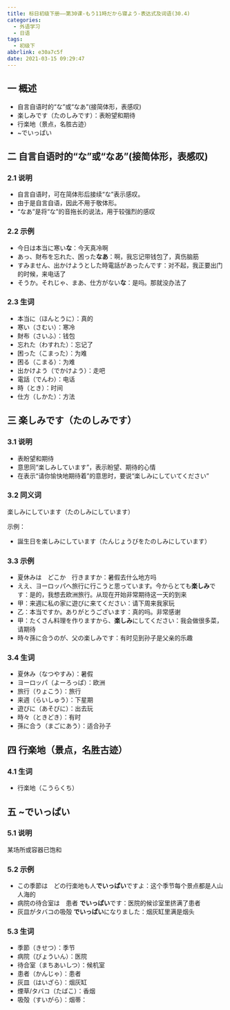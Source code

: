 ```yaml
---
title: 标日初级下册——第30课-もう11時だから寝よう-表达式及词语(30.4)
categories:
  - 外语学习
  - 日语
tags:
  - 初级下
abbrlink: e30a7c5f
date: 2021-03-15 09:29:47
---
```

## 一 概述

* 自言自语时的“な”或“なあ”(接简体形，表感叹)
* 楽しみです（たのしみです）：表盼望和期待
* 行楽地（景点，名胜古迹）
* ~でいっぱい

<!--more-->

## 二 自言自语时的“な”或“なあ”(接简体形，表感叹)

### 2.1 说明

* 自言自语时，可在简体形后接续“な”表示感叹。
* 由于是自言自语，因此不用于敬体形。
* “なあ”是将“な”的音拖长的说法，用于较强烈的感叹

### 2.2 示例

* 今日は本当に寒い**な**：今天真冷啊
* あっ、財布を忘れた、困った**なあ**：啊，我忘记带钱包了，真伤脑筋
* すみません、出かけようとした時電話があったんです：对不起，我正要出门的时候，来电话了
* そうか。それじゃ、まあ、仕方がない**な**：是吗。那就没办法了

### 2.3 生词

* 本当に（ほんとうに）：真的
* 寒い（さむい）：寒冷
* 財布（さいふ）：钱包
* 忘れた（わすれた）：忘记了
* 困った（こまった）：为难
* 困る（こまる）：为难
* 出かけよう（でかけよう）：走吧
* 電話（でんわ）：电话
* 時（とき）：时间
* 仕方（しかた）：方法

## 三 楽しみです（たのしみです）

### 3.1 说明

* 表盼望和期待
* 意思同“楽しみしています”，表示盼望、期待的心情
* 在表示“请你愉快地期待着”的意思时，要说“楽しみにしていてください”

### 3.2 同义词

楽しみにしています（たのしみにしています）

示例：

* 誕生日を楽しみにしています（たんじょうびをたのしみにしています）

### 3.3 示例

* 夏休みは　どこか　行きますか：暑假去什么地方吗
* ええ、ヨーロッパへ旅行に行こうと思っています。今からとても**楽しみ**です：是的，我想去欧洲旅行。从现在开始非常期待这一天的到来
* 甲：来週に私の家に遊びに来てください：请下周来我家玩
* 乙：本当ですか。ありがとうございます：真的吗。非常感谢
* 甲：たくさん料理を作りますから、**楽しみ**にしてください：我会做很多菜，请期待
* 時々孫に合うのが、父の楽しみです：有时见到孙子是父亲的乐趣

### 3.4 生词

* 夏休み（なつやすみ）：暑假
* ヨーロッパ（よーろっぱ）：欧洲
* 旅行（りょこう）：旅行
* 来週（らいしゅう）：下星期
* 遊びに（あそびに）：出去玩
* 時々（ときどき）：有时
* 孫に合う（まごにあう）：适合孙子

## 四 行楽地（景点，名胜古迹）

### 4.1 生词

* 行楽地（こうらくち）

## 五 ~でいっぱい

### 5.1 说明

某场所或容器已饱和

### 5.2 示例

* この季節は　どの行楽地も人**でいっぱい**ですよ：这个季节每个景点都是人山人海的
* 病院の待合室は　患者 **でいっぱい**です：医院的候诊室里挤满了患者
* 灰皿がタバコの吸殻 **でいっぱい**になりました：烟灰缸里满是烟头

### 5.3 生词

* 季節（きせつ）：季节
* 病院（びょういん）：医院
* 待合室（まちあいしつ）：候机室
* 患者（かんじゃ）：患者
* 灰皿（はいざら）：烟灰缸
* 煙草/タバコ（たばこ）：香烟
* 吸殻（すいがら）：烟蒂：
